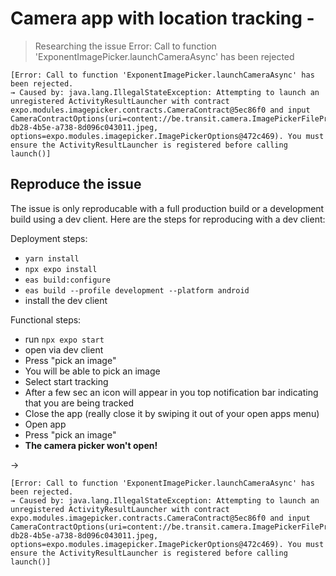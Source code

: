 # Camera app with location tracking -

> Researching the issue Error: Call to function 'ExponentImagePicker.launchCameraAsync' has been rejected

```
[Error: Call to function 'ExponentImagePicker.launchCameraAsync' has been rejected.
→ Caused by: java.lang.IllegalStateException: Attempting to launch an unregistered ActivityResultLauncher with contract expo.modules.imagepicker.contracts.CameraContract@5ec86f0 and input CameraContractOptions(uri=content://be.transit.camera.ImagePickerFileProvider/cached_expo_files/ImagePicker/b6cee57e-db28-4b5e-a738-8d096c043011.jpeg, options=expo.modules.imagepicker.ImagePickerOptions@472c469). You must ensure the ActivityResultLauncher is registered before calling launch()]
```

## Reproduce the issue

The issue is only reproducable with a full production build or a development build using a dev client.
Here are the steps for reproducing with a dev client:

Deployment steps:

- `yarn install`
- `npx expo install`
- `eas build:configure`
- `eas build --profile development --platform android`
- install the dev client

Functional steps:

- run `npx expo start`
- open via dev client
- Press "pick an image"
- You will be able to pick an image
- Select start tracking
- After a few sec an icon will appear in you top notification bar indicating that you are being tracked
- Close the app (really close it by swiping it out of your open apps menu)
- Open app
- Press "pick an image"
- **The camera picker won't open!**

->

```
[Error: Call to function 'ExponentImagePicker.launchCameraAsync' has been rejected.
→ Caused by: java.lang.IllegalStateException: Attempting to launch an unregistered ActivityResultLauncher with contract expo.modules.imagepicker.contracts.CameraContract@5ec86f0 and input CameraContractOptions(uri=content://be.transit.camera.ImagePickerFileProvider/cached_expo_files/ImagePicker/b6cee57e-db28-4b5e-a738-8d096c043011.jpeg, options=expo.modules.imagepicker.ImagePickerOptions@472c469). You must ensure the ActivityResultLauncher is registered before calling launch()]
```
